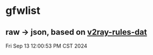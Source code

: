 # gfwlist
## raw -> json, based on [v2ray-rules-dat](https://github.com/Loyalsoldier/v2ray-rules-dat)
Fri Sep 13 12:00:53 PM CST 2024

